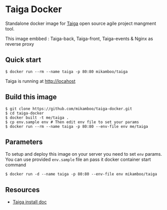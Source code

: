 # Taiga Docker

Standalone docker image for [Taiga](https://taiga.io) open source agile project mangment tool.

This image embbed : Taiga-back, Taiga-front, Taiga-events & Nginx as reverse proxy

## Quick start

```
$ docker run --rm --name taiga -p 80:80 mikamboo/taiga
```

Taiga is running at [http://locahost](http://locahost)

## Build this image 

```
$ git clone https://github.com/mikamboo/taiga-docker.git
$ cd taiga-docker
$ docker built -t me/taiga .
$ cp env.sample env # Then edit env file to set your params
$ docker run --rm --name taiga -p 80:80 --env-file env me/taiga
```

## Parameters

To setup and deploy this image on your server you need to set `env` params. 
You can use provided `env.sample` file an pass it docker container start command

```
$ docker run -d --name taiga -p 80:80 --env-file env mikamboo/taiga
```

## Resources 

* [Taiga install doc](http://taigaio.github.io/taiga-doc/dist/setup-production.html)